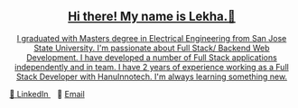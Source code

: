 <p align="left"> 
  <a href="https://www.linkedin.com/in/lekhav/"/>
</p>


<p align="center"> 
  <h2 align="center"> Hi there! My name is Lekha.👋  </h2>
</p>

<p align="center"> I graduated with Masters degree in Electrical Engineering from San Jose State University. I'm passionate about Full Stack/ Backend Web Development. I have developed a number of Full Stack applications independently and in team. I have 2 years of experience working as a Full Stack Developer with HanuInnotech. I'm always learning something new. </p>

<p> 👥 <a href="https://www.linkedin.com/in/lekhav/" target="_blank" rel="noopener noreferrer"> LinkedIn </a> &nbsp&nbsp 📩 <a href="https://www.lekhavc2711@gmail.com" target="_blank" rel="noopener noreferrer"> Email</a></p> 







<!--
**lekhav/lekhav** is a ✨ _special_ ✨ repository because its `README.md` (this file) appears on your GitHub profile.

Here are some ideas to get you started:

- 🔭 I’m currently working on ...
- 🌱 I’m currently learning ...
- 👯 I’m looking to collaborate on ...
- 🤔 I’m looking for help with ...
- 💬 Ask me about ...
- 📫 How to reach me: ...
- 😄 Pronouns: ...
- ⚡ Fun fact: ...
-->
